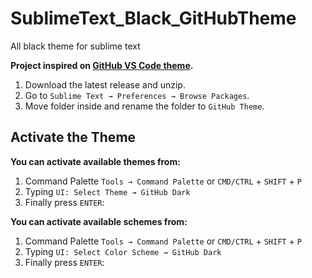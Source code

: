 # SublimeText_Black_GitHubTheme
 All black theme for sublime text

**Project inspired on [GitHub VS Code theme](https://github.com/primer/github-vscode-theme).**

1. Download the latest release and unzip.
2. Go to `Sublime Text → Preferences → Browse Packages`.
3. Move folder inside and rename the folder to `GitHub Theme`.


## Activate the Theme

**You can activate available themes from:**

1. Command Palette `Tools → Command Palette` or `CMD/CTRL` + `SHIFT` + `P`
2. Typing `UI: Select Theme → GitHub Dark`
3. Finally press `ENTER`:


**You can activate available schemes from:**

1. Command Palette `Tools → Command Palette` or `CMD/CTRL` + `SHIFT` + `P`
2. Typing `UI: Select Color Scheme → GitHub Dark`    
3. Finally press `ENTER`: